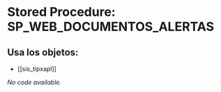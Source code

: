 # Stored Procedure: SP_WEB_DOCUMENTOS_ALERTAS

## Usa los objetos:
- [[sis_tipxapl]]

*No code available.*

